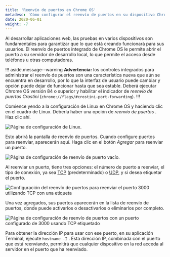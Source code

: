 ```yaml
---
title: 'Reenvío de puertos en Chrome OS'
metadesc: 'Cómo configurar el reenvío de puertos en su dispositivo Chrome OS para acceder a puertos en otros dispositivos.'
date: 2020-06-01
weight: -7
---
```


Al desarrollar aplicaciones web, las pruebas en varios dispositivos son fundamentales para garantizar que lo que está creando funcionará para sus usuarios. El reenvío de puertos integrado de Chrome OS le permite abrir el puerto a su servidor de desarrollo local, lo que permite el acceso desde teléfonos u otras computadoras.

!!! aside.message--warning
**Advertencia:** los controles integrados para administrar el reenvío de puertos son una característica nueva que aún se encuentra en desarrollo, por lo que la interfaz de usuario puede cambiar y opción puede dejar de funcionar hasta que sea estable. Deberá ejecutar Chrome OS versión 84 o superior y habilitar el indicador de _reenvío de puertos Crostini_ (`chrome://flags/#crostini-port-forwarding`).
!!!

Comience yendo a la configuración de Linux en Chrome OS y haciendo clic en el cuadro de Linux. Debería haber una opción de _reenvío de puertos_ . Haz clic ahí.

![Página de configuración de Linux.](/images/develop/web/linux-settings.png)

Esto abrirá la pantalla de reenvío de puertos. Cuando configure puertos para reenviar, aparecerán aquí. Haga clic en el botón _Agregar_ para reenviar un puerto.

![Página de configuración de reenvío de puerto vacío.](/images/develop/web/port-forward-empty.png)

Al reenviar un puerto, tiene tres opciones: el número de puerto a reenviar, el tipo de conexión, ya sea [TCP](https://es.wikipedia.org/wiki/Protocolo_de_control_de_transmisi%C3%B3n) (predeterminado) o [UDP](https://es.wikipedia.org/wiki/Protocolo_de_datagramas_de_usuario), y si desea etiquetar el puerto.

![Configuración del reenvío de puertos para reenviar el puerto 3000 utilizando TCP con una etiqueta](/images/develop/web/port-forward-configure.png)

Una vez agregados, sus puertos aparecerán en la lista de reenvío de puertos, donde puede activarlos o desactivarlos o eliminarlos por completo.

![Página de configuración de reenvío de puertos con un puerto configurado de 3000 usando TCP etiquetado](/images/develop/web/port-forward-configured.png)

Para obtener la dirección IP para usar con ese puerto, en su aplicación Terminal, ejecute `hostname -I` . Esta dirección IP, combinada con el puerto que está reenviando, permitirá que cualquier dispositivo en la red acceda al servidor en el puerto que ha reenviado.
